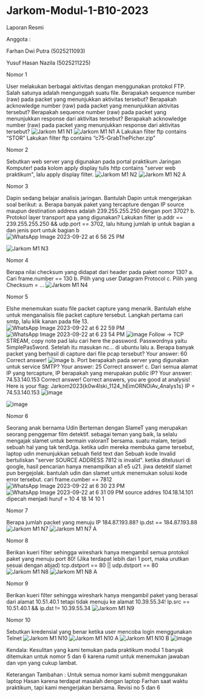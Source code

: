 # Jarkom-Modul-1-B10-2023
Laporan Resmi 


Anggota :

Farhan Dwi Putra (5025211093)

Yusuf Hasan Nazila (5025211225)


Nomor 1
  
  User melakukan berbagai aktivitas dengan menggunakan protokol FTP. Salah satunya adalah mengunggah suatu file.
  Berapakah sequence number (raw) pada packet yang menunjukkan aktivitas tersebut? 
  Berapakah acknowledge number (raw) pada packet yang menunjukkan aktivitas tersebut? 
  Berapakah sequence number (raw) pada packet yang menunjukkan response dari aktivitas tersebut?
  Berapakah acknowledge number (raw) pada packet yang menunjukkan response dari aktivitas tersebut?
![Jarkom M1 N1](https://github.com/farhandp93/Jarkom-Modul-1-B10-2023/assets/128909158/4b89d204-94e0-4b33-bbf9-365d6183cb34)
![Jarkom M1 N1 A](https://github.com/farhandp93/Jarkom-Modul-1-B10-2023/assets/128909158/a7f12aee-8ead-4c49-b102-1ff10f04a281)
  Lakukan filter ftp contains “STOR”
  Lakukan filter ftp contains “c75-GrabThePicher.zip”


Nomor 2
  
  Sebutkan web server yang digunakan pada portal praktikum Jaringan Komputer!
  pada kolom apply display tulis http contains "server web praktikum", lalu apply display filter.
![Jarkom M1 N2](https://github.com/farhandp93/Jarkom-Modul-1-B10-2023/assets/128909158/24601a53-e400-4c5e-8fc3-0e8792ff98a3)
![Jarkom M1 N2 A](https://github.com/farhandp93/Jarkom-Modul-1-B10-2023/assets/128909158/68dd0b69-d94c-4921-8e3c-59463a4bba0c)


Nomor 3
  
  Dapin sedang belajar analisis jaringan. Bantulah Dapin untuk mengerjakan soal berikut:
    a.	Berapa banyak paket yang tercapture dengan IP source maupun destination address adalah 239.255.255.250 dengan port 3702?
    b.	Protokol layer transport apa yang digunakan?
  Lakukan filter ip.addr == 239.255.255.250 && udp.port == 3702, lalu hitung jumlah ip untuk bagian a dan jenis port untuk bagian b
![WhatsApp Image 2023-09-22 at 6 56 25 PM](https://github.com/farhandp93/Jarkom-Modul-1-B10-2023/assets/128909158/3f044d63-3b38-4285-beef-101e3e9563eb)

![Jarkom M1 N3](https://github.com/farhandp93/Jarkom-Modul-1-B10-2023/assets/128909158/d8513517-c3fb-4e95-baa6-13c7a9e20ed5)


Nomor 4
  
  Berapa nilai checksum yang didapat dari header pada paket nomor 130?
    a.	Cari frame.number == 130 
    b.	Pilih yang user Datagram Protocol 
    c.	Pilih yang Checksum = …
![Jarkom M1 N4](https://github.com/farhandp93/Jarkom-Modul-1-B10-2023/assets/128909158/5ebde308-6ce7-4a54-9168-101c5b2316b4)


Nomor 5

  Elshe menemukan suatu file packet capture yang menarik. Bantulah elshe untuk menganalisis file packet capture tersebut.
  Langkah pertama cari smtp, lalu klik kanan pada file 13.
![WhatsApp Image 2023-09-22 at 6 22 59 PM](https://github.com/farhandp93/Jarkom-Modul-1-B10-2023/assets/128909158/71ac1922-9c6e-4c7d-99cc-9cc17b6a07f8)
![WhatsApp Image 2023-09-22 at 6 23 54 PM](https://github.com/farhandp93/Jarkom-Modul-1-B10-2023/assets/128909158/8fda4ed2-e846-4af2-a41c-cea7c7a7245d)
![image](https://github.com/farhandp93/Jarkom-Modul-1-B10-2023/assets/114125438/b39ffacf-e82d-4e18-aac6-db4f301890fc)
  Follow -> TCP STREAM, copy note pad lalu cari here the password.
  Passwordnya yaitu 5implePas5word. Setelah itu masukan nc... di ubuntu lalu 
a. Berapa banyak packet yang berhasil di capture dari file pcap tersebut?
Your answer: 60
Correct answer!
![image](https://github.com/farhandp93/Jarkom-Modul-1-B10-2023/assets/114125438/9637a3d7-a586-4ace-b63c-da0a996721a2)
b. Port berapakah pada server yang digunakan untuk service SMTP?
Your answer: 25
Correct answer!
c. Dari semua alamat IP yang tercapture, IP berapakah yang merupakan public IP?
Your answer: 74.53.140.153
Correct answer!
Correct answers, you are good at analysis!
Here is your flag: Jarkom2023{k0w4lski_1124_hEimORNOiAv_4nalys1s}
IP = 74.53.140.153
![image](https://github.com/farhandp93/Jarkom-Modul-1-B10-2023/assets/114125438/da9e9631-5241-41ec-9b81-8082d8b5442c)

![image](https://github.com/farhandp93/Jarkom-Modul-1-B10-2023/assets/114125438/6d274669-d538-4dfc-9c03-966d66f57505)



Nomor 6

  Seorang anak bernama Udin Berteman dengan SlameT yang merupakan seorang penggemar film detektif. sebagai teman yang baik, Ia selalu mengajak slamet untuk bermain valoranT bersama. suatu malam, terjadi sebuah hal yang tak terdUga. ketika udin mereka membuka game tersebut, laptop udin menunjukkan sebuah field text dan Sebuah kode Invalid bertuliskan "server SOURCE ADDRESS 7812 is invalid". ketika ditelusuri di google, hasil pencarian hanya menampilkan a1 e5 u21. jiwa detektif slamet pun bergejolak. bantulah udin dan slamet untuk menemukan solusi kode error tersebut.
  cari frame.cumber == 7812
![WhatsApp Image 2023-09-22 at 6 30 23 PM](https://github.com/farhandp93/Jarkom-Modul-1-B10-2023/assets/128909158/befe4e22-c727-4a32-a1ff-ca668fb9bdfd)
![WhatsApp Image 2023-09-22 at 6 31 09 PM](https://github.com/farhandp93/Jarkom-Modul-1-B10-2023/assets/128909158/c52216b6-c097-4cbe-a33f-810f0435d872)
  source addres 104.18.14.101 dipecah menjadi huruf = 10 4 18 14 10 1


Nomor 7
  
  Berapa jumlah packet yang menuju IP 184.87.193.88?
  ip.dst == 184.87.193.88
![Jarkom M1 N7](https://github.com/farhandp93/Jarkom-Modul-1-B10-2023/assets/128909158/a7b70be0-141d-475f-92b8-97594ef15eb6)
![Jarkom M1 N7 A](https://github.com/farhandp93/Jarkom-Modul-1-B10-2023/assets/128909158/6f060eba-0bbe-4f3a-90b0-05415c3d6c55)


Nomor 8
  
  Berikan kueri filter sehingga wireshark hanya mengambil semua protokol paket yang menuju port 80! (Jika terdapat lebih dari 1 port, maka urutkan sesuai dengan abjad)
  tcp.dstport == 80 || udp.dstport == 80
![Jarkom M1 N8](https://github.com/farhandp93/Jarkom-Modul-1-B10-2023/assets/128909158/3e522e91-9f08-41c1-84c4-53f802567975)
![Jarkom M1 N8 A](https://github.com/farhandp93/Jarkom-Modul-1-B10-2023/assets/128909158/f712be3c-ea4d-4d7a-ab59-6e256faeb6cb)


Nomor 9
  
  Berikan kueri filter sehingga wireshark hanya mengambil paket yang berasal dari alamat 10.51.40.1 tetapi tidak menuju ke alamat 10.39.55.34!
  Ip.src == 10.51.40.1 && ip.dst != 10.39.55.34
![Jarkom M1 N9](https://github.com/farhandp93/Jarkom-Modul-1-B10-2023/assets/128909158/6d7b6a43-5b27-4991-9f43-20d28b094f08)


Nomor 10
  
  Sebutkan kredensial yang benar ketika user mencoba login menggunakan Telnet
![Jarkom M1 N10](https://github.com/farhandp93/Jarkom-Modul-1-B10-2023/assets/128909158/042a1aea-6245-45d8-945a-90a4336ee6e4)
![Jarkom M1 N10 A](https://github.com/farhandp93/Jarkom-Modul-1-B10-2023/assets/128909158/2518909c-0eac-4d67-8a27-0a005cf5d818)
![Jarkom M1 N10 B](https://github.com/farhandp93/Jarkom-Modul-1-B10-2023/assets/128909158/7bf3ec2e-dcd6-4a5f-9786-35a2dee93ba0)
![image](https://github.com/farhandp93/Jarkom-Modul-1-B10-2023/assets/114125438/c428f6f4-55c5-4a21-ac15-210b4d3fe603)



Kendala:
Kesulitan yang kami temukan pada praktikum modul 1 banyak ditemukan untuk nomor 5 dan 6 karena rumit untuk menemukan jawaban dan vpn yang cukup lambat.


Keterangan Tambahan :
Untuk semua nomor kami submit menggunakan laptop Hasan karena terdapat masalah dengan laptop Farhan saat waktu praktikum, tapi kami mengerjakan bersama.
Revisi no 5 dan 6
